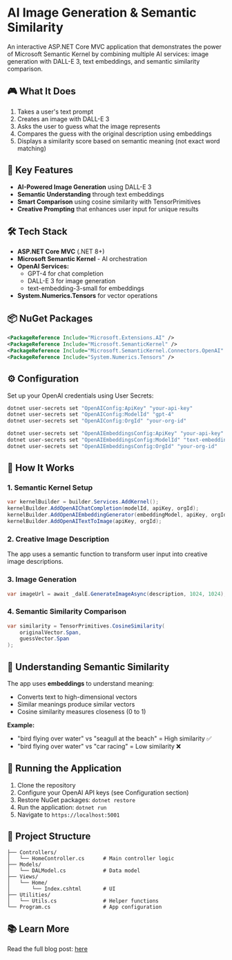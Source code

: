 ﻿# AI Image Generation & Semantic Similarity

An interactive ASP.NET Core MVC application that demonstrates the power of Microsoft Semantic Kernel by combining multiple AI services: image generation with DALL-E 3, text embeddings, and semantic similarity comparison.

## 🎮 What It Does

1. Takes a user's text prompt
2. Creates an image with DALL-E 3
3. Asks the user to guess what the image represents
4. Compares the guess with the original description using embeddings
5. Displays a similarity score based on semantic meaning (not exact word matching)

## 🚀 Key Features

- **AI-Powered Image Generation** using DALL-E 3
- **Semantic Understanding** through text embeddings
- **Smart Comparison** using cosine similarity with TensorPrimitives
- **Creative Prompting** that enhances user input for unique results

## 🛠️ Tech Stack

- **ASP.NET Core MVC** (.NET 8+)
- **Microsoft Semantic Kernel** - AI orchestration
- **OpenAI Services:**
  - GPT-4 for chat completion
  - DALL-E 3 for image generation
  - text-embedding-3-small for embeddings
- **System.Numerics.Tensors** for vector operations

## 📦 NuGet Packages

```xml
<PackageReference Include="Microsoft.Extensions.AI" />
<PackageReference Include="Microsoft.SemanticKernel" />
<PackageReference Include="Microsoft.SemanticKernel.Connectors.OpenAI" />
<PackageReference Include="System.Numerics.Tensors" />
```

## ⚙️ Configuration

Set up your OpenAI credentials using User Secrets:

```bash
dotnet user-secrets set "OpenAIConfig:ApiKey" "your-api-key"
dotnet user-secrets set "OpenAIConfig:ModelId" "gpt-4"
dotnet user-secrets set "OpenAIConfig:OrgId" "your-org-id"

dotnet user-secrets set "OpenAIEmbeddingsConfig:ApiKey" "your-api-key"
dotnet user-secrets set "OpenAIEmbeddingsConfig:ModelId" "text-embedding-3-small"
dotnet user-secrets set "OpenAIEmbeddingsConfig:OrgId" "your-org-id"
```

## 🎯 How It Works

### 1. Semantic Kernel Setup
```csharp
var kernelBuilder = builder.Services.AddKernel();
kernelBuilder.AddOpenAIChatCompletion(modelId, apiKey, orgId);
kernelBuilder.AddOpenAIEmbeddingGenerator(embeddingModel, apiKey, orgId);
kernelBuilder.AddOpenAITextToImage(apiKey, orgId);
```

### 2. Creative Image Description
The app uses a semantic function to transform user input into creative image descriptions.

### 3. Image Generation
```csharp
var imageUrl = await _dalE.GenerateImageAsync(description, 1024, 1024);
```

### 4. Semantic Similarity Comparison
```csharp
var similarity = TensorPrimitives.CosineSimilarity(
    originalVector.Span, 
    guessVector.Span
);
```

## 🧠 Understanding Semantic Similarity

The app uses **embeddings** to understand meaning:
- Converts text to high-dimensional vectors
- Similar meanings produce similar vectors
- Cosine similarity measures closeness (0 to 1)

**Example:**
- "bird flying over water" vs "seagull at the beach" = High similarity ✅
- "bird flying over water" vs "car racing" = Low similarity ❌

## 🏃 Running the Application

1. Clone the repository
2. Configure your OpenAI API keys (see Configuration section)
3. Restore NuGet packages: `dotnet restore`
4. Run the application: `dotnet run`
5. Navigate to `https://localhost:5001`

## 📂 Project Structure

```
├── Controllers/
│   └── HomeController.cs      # Main controller logic
├── Models/
│   └── DALModel.cs            # Data model
├── Views/
│   └── Home/
│       └── Index.cshtml       # UI
├── Utilities/
│   └── Utils.cs               # Helper functions
└── Program.cs                 # App configuration
```

## 📚 Learn More

Read the full blog post: [here](https://vizsphere.com/image-generation-with-dall-e-3/)
